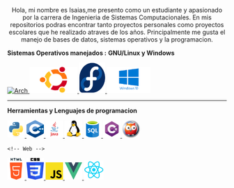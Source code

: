 <!-- 
- 👋 Hi, I’m @IGerardoJR
- 👀 I’m interested in ... learning new programming languajes
- 🌱 I’m currently learning ... front end technologies , c# , Java and Python
- 💞️ I’m looking to collaborate on ... web proyects
- 📫 How to reach me ... **igerardo0808@gmail.com**
-->

<!--![gifBienvenida](https://camo.githubusercontent.com/5e872457519ec5933f5b4f77be541d5adcecd073eda3edae6fed197930a99794/68747470733a2f2f656d6f6a69732e736c61636b6d6f6a69732e636f6d2f656d6f6a69732f696d616765732f313537393231363131312f373535302f70696b616368755f776176652e6769663f31353739323136313131)-->

<p dir="auto" align="center">
Hola, mi nombre es Isaias,me presento como un estudiante y apasionado por la carrera de Ingenieria de Sistemas Computacionales.
En mis repositorios podras encontrar tanto proyectos personales como proyectos escolares que he realizado atraves de los años.
Principalmente me gusta el manejo de bases de datos, sistemas operativos y la programacion.


**Sistemas Operativos manejados :**
**GNU/Linux y Windows**

<p dir="auto" align="left">
  <!-- Arch Linux -->
  <a href="https://archlinux.org/" rel="nofollow">
    <img src="https://archlinux.org/static/logos/archlinux-logo-dark-90dpi.ebdee92a15b3.png" width="110" height="60" alt="Arch" target="_blank">  
  </a>
    <!-- Ubuntu -->
  <a href="https://ubuntu.com/download/" rel="nofollow">
    <img src="https://github.com/IGerardoJR/testImages/blob/main/ImagenesGit/bugbuntu.png" width="110" height="60" alt="Bugbuntu"target="_blank">  
  </a>
      <!-- Fedora -->
   <a href="https://getfedora.org/es/" rel="nofollow">
    <img src="https://github.com/IGerardoJR/testImages/blob/main/ImagenesGit/Fedora-logo.png" width="60" height="70" alt="Fedora" target="_blank">  
  </a> 
      <!--Centos -->
  <!-- <a href="https://www.centos.org/download/" rel="nofollow">
    <img src="https://github.com/IGerardoJR/testImages/blob/main/ImagenesGit/centos7_transparente.png" width="100" height="60" alt="CentOS">  
  </a> -->
      <!--Windows 10 -->
  <a href="https://www.microsoft.com/es-es/software-download/windows10ISO/" rel="nofollow">
    <img src="https://github.com/IGerardoJR/testImages/blob/main/ImagenesGit/w10_transparente.png" width="100" height="60" alt="CentOS" target="_blank">  
  </a>
 <hr>
 
<b>Herramientas y Lenguajes de programacion</b>

<p dir="auto" align="left">
  <!-- Python -->
  <a href="https://www.python.org/" rel="nofollow">
    <img src="https://github.com/IGerardoJR/testImages/blob/main/ImagenesGit/python.svg" width="40" height="40" alt="python" target="_blank">  
  </a>
  <!-- C++ -->
  <a href="https://www.w3schools.com/CPP/default.asp" rel="nofollow">
    <img src="https://github.com/IGerardoJR/testImages/blob/main/ImagenesGit/cppPng.png" width="40" height="40" alt="cpp" target="_blank">
  </a>
  <!-- Java -->
   <a href="https://www.geeksforgeeks.org/java/" rel="nofollow">
    <img src="https://github.com/IGerardoJR/testImages/blob/main/ImagenesGit/javaTransparente.png" width="40" height="40" alt="javita" target="_blank">
  </a>
  <!-- Bash -->
     <a href="https://www.w3schools.io/terminal/bash-tutorials/" rel="nofollow">
    <img src="https://github.com/IGerardoJR/testImages/blob/main/ImagenesGit/gnu.svg" width="40" height="40" alt="Bash/Shell" target="_blank">
  </a>
  <!-- SQL -->
   <a href="https://www.geeksforgeeks.org/sql-tutorial/" rel="nofollow">
    <img src="https://github.com/IGerardoJR/testImages/blob/main/ImagenesGit/sqlTrans.png" width="40" height="40" alt="Sql" target="_blank">
  </a>
 <!-- C Sharp -->
   <a href="https://docs.microsoft.com/en-us/dotnet/csharp/" rel="nofollow">
    <img src="https://github.com/IGerardoJR/testImages/blob/main/ImagenesGit/csharp_transparente.png" width="40" height="40" alt="csharp" target="_blank">
  </a>
   <!-- Prolog -->
   <a href="https://www.swi-prolog.org/" rel="nofollow">
    <img src="https://github.com/IGerardoJR/testImages/blob/main/ImagenesGit/prlog.png" width="40" height="40" alt="prolog" target="_blank">
  </a>
  
    <!-- Web -->
  <!-- HTML -->
   <a href="https://developer.mozilla.org/es/docs/Web/HTML" rel="nofollow">
      <img src="https://github.com/IGerardoJR/testImages/blob/main/html.png" width="40" height="50" alt="html5" target="_blank">
  </a>
   <!-- CSS -->
   <a href="https://developer.mozilla.org/es/docs/Web/CSS" rel="nofollow">
      <img src="https://github.com/IGerardoJR/testImages/blob/main/csslogo.png" width="40" height="50" alt="css" target="_blank">
  </a>
  <!-- JS -->
   <a href="https://www.javascript.com/" rel="nofollow">
      <img src="https://github.com/IGerardoJR/testImages/blob/main/javascript.png" width="40" height="40" alt="javascript" target="_blank">
  </a>
   <!-- Vue -->
   <a href="https://vuejs.org/" rel="nofollow">
      <img src="https://github.com/IGerardoJR/testImages/blob/main/vuejs.png" width="40" height="40" alt="vuejs" target="_blank">
  </a>
  <!-- REACT -->
   <a href="https://es.reactjs.org/" rel="nofollow">
      <img src="https://github.com/IGerardoJR/testImages/blob/main/ezgif.com-gif-maker.gif" width="45" height="45" alt="reactjs" target="_blank">
  </a>
   
  <br>
<!--![Anurag's GitHub stats](https://github-readme-stats.vercel.app/api?username=https://github.com/IGerardoJR&show_icons=true&theme=radical) -->
<!---
IGerardoJR/IGerardoJR is a ✨ special ✨ repository because its `README.md` (this file) appears on your GitHub profile.
You can click the Preview link to take a look at your changes.
--->


